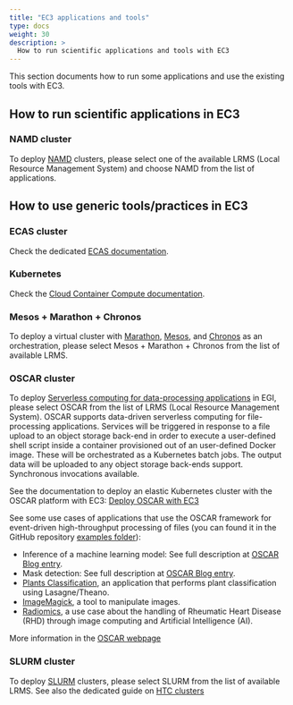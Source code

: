 ```yaml
---
title: "EC3 applications and tools"
type: docs
weight: 30
description: >
  How to run scientific applications and tools with EC3
---
```


This section documents how to run some applications and use the existing tools
with EC3.

## How to run scientific applications in EC3

### NAMD cluster

To deploy [NAMD](https://www.ks.uiuc.edu/Research/namd/) clusters, please
select one of the available LRMS (Local Resource Management System) and
choose NAMD from the list of applications.

## How to use generic tools/practices in EC3

### ECAS cluster

Check the dedicated [ECAS documentation](./ecas/).

### Kubernetes

Check the
[Cloud Container Compute documentation](../../../cloud-container-compute).

### Mesos + Marathon + Chronos

To deploy a virtual cluster with
[Marathon](https://mesosphere.github.io/marathon/),
[Mesos](http://mesos.apache.org/), and
[Chronos](https://mesos.github.io/chronos/) as an orchestration,
please select Mesos + Marathon + Chronos from the list of available LRMS.

### OSCAR cluster

To deploy
[Serverless computing for data-processing applications](https://www.egi.eu/about/newsletters/serverless-computing-for-data-processing-applications-in-egi/)
in EGI, please select OSCAR from the list of LRMS (Local Resource Management
System). OSCAR supports data-driven serverless computing for file-processing applications. 
Services will be triggered in response to a file upload to an object storage back-end in order 
to execute a user-defined shell script inside a container provisioned out of an user-defined 
Docker image. These will be orchestrated as a Kubernetes batch jobs. The output data will be uploaded 
to any object storage back-ends support. Synchronous invocations available.

See the documentation to deploy an elastic Kubernetes cluster with the OSCAR platform with EC3:
[Deploy OSCAR with EC3](https://docs.oscar.grycap.net/deploy-ec3/)

See some use cases of applications that use the OSCAR framework for
event-driven high-throughput processing of files (you can found it in the
GitHub repository [examples folder](https://github.com/grycap/oscar/tree/master/examples)):

* Inference of a machine learning model: See full description at [OSCAR Blog entry](https://oscar.grycap.net/blog/post-oscar-faas-scalable-ml-inference/).
* Mask detection: See full description at [OSCAR Blog entry](https://oscar.grycap.net/blog/post-oscar-serverless-ai-models/).
* [Plants Classification](https://github.com/indigo-dc/plant-classification-theano),
  an application that performs plant classification using Lasagne/Theano.
* [ImageMagick](https://www.imagemagick.org/), a tool to manipulate images.
* [Radiomics](https://github.com/eubr-atmosphere/radiomics), a use case about
  the handling of Rheumatic Heart Disease (RHD) through image computing and
  Artificial Intelligence (AI).

More information in the [OSCAR webpage](https://oscar.grycap.net/)

### SLURM cluster

To deploy [SLURM](https://slurm.schedmd.com/documentation.html) clusters,
please select SLURM from the list of available LRMS.
See also the dedicated guide on [HTC clusters](./htc/)

